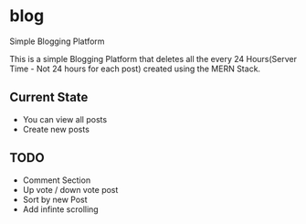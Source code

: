 # blog
 Simple Blogging Platform

This is a simple Blogging Platform that deletes all the every 24 Hours(Server Time - Not 24 hours for each post) created using the MERN Stack.

## Current State
 - You can view all posts
 - Create new posts

## TODO
- Comment Section
- Up vote / down vote post
- Sort by new Post
- Add infinte scrolling
